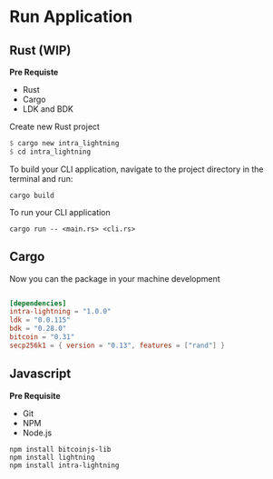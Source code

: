 # Run Application

## Rust (WIP)

**Pre Requiste**

- Rust
- Cargo
- LDK and BDK

Create new Rust project

```rust
$ cargo new intra_lightning
$ cd intra_lightning
```


To build your CLI application, navigate to the project directory in the terminal and run:

```cargo
cargo build
```

To run your CLI application
```cargo
cargo run -- <main.rs> <cli.rs>
```

## Cargo

Now you can the package in your machine development

```cargo.toml

[dependencies]
intra-lightning = "1.0.0"
ldk = "0.0.115"
bdk = "0.28.0"
bitcoin = "0.31"
secp256k1 = { version = "0.13", features = ["rand"] }
```
## Javascript

**Pre Requisite**

- Git
- NPM
- Node.js

```npm
npm install bitcoinjs-lib
npm install lightning                       
npm install intra-lightning
